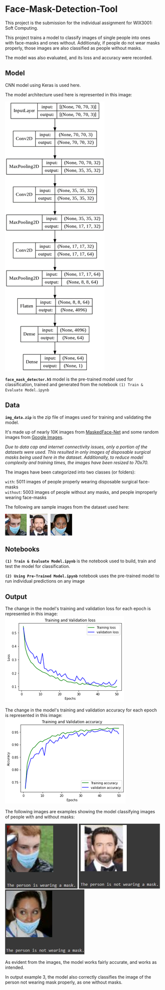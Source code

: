 # Face-Mask-Detection-Tool
This project is the submission for the individual assignment for WIX3001: Soft Computing.

This project trains a model to classify images of single people into ones with face-masks and ones without. Additionaly, if people do not wear masks properly, those images are also classified as people without masks.

The model was also evaluated, and its loss and accuracy were recorded.  



## Model

CNN model using Keras is used here.  

The model architecture used here is represented in this image:  

![CNN Model Architecture](/repo_images/model_architecture.png)  

**`face_mask_detector.h5`** model is the pre-trained model used for classification, trained and generated from the notebook `(1) Train & Evaluate Model.ipynb`



## Data

**`img_data.zip`** is the zip file of images used for training and validating the model.

It's made up of nearly 10K images from [MaskedFace-Net](https://github.com/cabani/MaskedFace-Net) and some random images from [Google Images](https://www.google.com/imghp).

*Due to data cap and internet connectivity issues, only a portion of the datasets were used. This resulted in only images of disposable surgical masks being used here in the dataset. Additionally, to reduce model complexity and training times, the images have been resized to 70x70.*


The images have been categorized into two classes (or folders):

`with`:  5011 images of people properly wearing disposable surgical face-masks  
`without`:  5003 images of people without any masks, and people improperly wearing face-masks  


The following are sample images from the dataset used here:  

![Input #1](/repo_images/input_1.jpg)  ![Input #2](/repo_images/input_2.jpg)  ![Input #3](/repo_images/input_3.jpg)  



## Notebooks

**```(1) Train & Evaluate Model.ipynb```** is the notebook used to build, train and test the model for classification.  

**```(2) Using Pre-Trained Model.ipynb```** notebook uses the pre-trained model to run individual predictions on any image



## Output

The change in the model's training and validation loss for each epoch is represented in this image:  
![Loss](/repo_images/model_loss.png)  

The change in the model's training and validation accuracy for each epoch is represented in this image:  
![Accuracy](/repo_images/model_accuracy.png)  

The following images are examples showing the model classifying images of people with and without masks:  

![Output #1](/repo_images/output_1.png)  ![Output #2](/repo_images/output_2.png)  ![Output #3](/repo_images/output_3.png)  

As evident from the images, the model works fairly accurate, and works as intended.  

In output example 3, the model also correctly classifies the image of the person not wearing mask properly, as one without masks.
